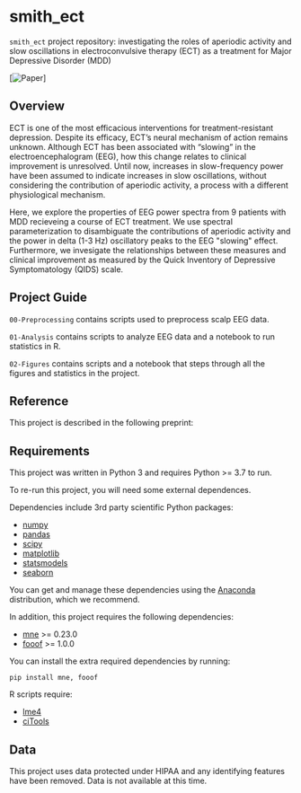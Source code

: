 # smith_ect

`smith_ect` project repository: investigating the roles of aperiodic activity and slow oscillations in electroconvulsive therapy (ECT) as a treatment for Major Depressive Disorder (MDD)

[![Paper]()]

## Overview

ECT is one of the most efficacious interventions for treatment-resistant depression. Despite its efficacy, ECT’s neural mechanism of action remains unknown. Although ECT has been associated with “slowing” in the electroencephalogram (EEG), how this change relates to clinical improvement is unresolved. Until now, increases in slow-frequency power have been assumed to indicate increases in slow oscillations, without considering the contribution of aperiodic activity, a process with a different physiological mechanism. 

Here, we explore the properties of EEG power spectra from 9 patients with MDD recieveing a course of ECT treatment. We use spectral parameterization to disambiguate the contributions of aperiodic activity and the power in delta (1-3 Hz) oscillatory peaks to the EEG "slowing" effect. Furthermore, we invesigate the relationships between these measures and clinical improvement as measured by the Quick Inventory of Depressive Symptomatology (QIDS) scale.


## Project Guide

`00-Preprocessing` contains scripts used to preprocess scalp EEG data.

`01-Analysis` contains scripts to analyze EEG data and a notebook to run statistics in R. 

`02-Figures` contains scripts and a notebook that steps through all the figures and statistics in the project.


## Reference

This project is described in the following preprint:


## Requirements

This project was written in Python 3 and requires Python >= 3.7 to run.

To re-run this project, you will need some external dependences.

Dependencies include 3rd party scientific Python packages:
- [numpy](https://github.com/numpy/numpy)
- [pandas](https://github.com/pandas-dev/pandas)
- [scipy](https://github.com/scipy/scipy)
- [matplotlib](https://github.com/matplotlib/matplotlib)
- [statsmodels](https://github.com/statsmodels/statsmodels)
- [seaborn](https://github.com/mwaskom/seaborn)


You can get and manage these dependencies using the [Anaconda](https://www.anaconda.com/distribution/) distribution, which we recommend.

In addition, this project requires the following dependencies:

 - [mne](https://github.com/mne-tools/mne-python) >= 0.23.0
 - [fooof](https://github.com/fooof-tools/fooof) >= 1.0.0
 
You can install the extra required dependencies by running:

```
pip install mne, fooof
```

R scripts require:
- [lme4](https://github.com/lme4/lme4)
- [ciTools](https://github.com/jthaman/ciTools)



## Data

This project uses data protected under HIPAA and any identifying features have been removed. Data is not available at this time. 
